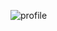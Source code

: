 ![profile]

[profile]: https://github-readme-stats.vercel.app/api?username=RichardPompeo&show_icons=true

